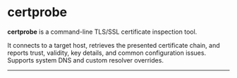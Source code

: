 # certprobe

**certprobe** is a command-line TLS/SSL certificate inspection tool.

It connects to a target host, retrieves the presented certificate chain, and reports trust, validity, key details, and common configuration issues. Supports system DNS and custom resolver overrides.

---